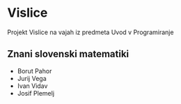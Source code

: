 # Vislice
Projekt Vislice na vajah iz predmeta Uvod v Programiranje

## Znani slovenski matematiki
- Borut Pahor
- Jurij Vega
- Ivan Vidav
- Josif Plemelj
